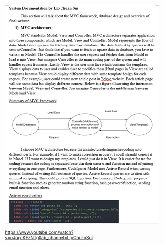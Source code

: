

![My Image](images/sys1.png)




https://www.youtube.com/watch?v=oJqqcKFzNTg&ab_channel=LipChuanSui
